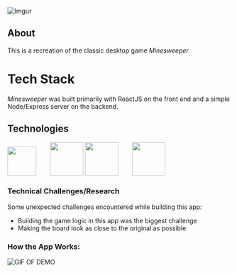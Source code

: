 ![Imgur](https://i.imgur.com/4VbRQdG.png)

## About

This is a recreation of the classic desktop game *Minesweeper*


# Tech Stack 
*Minesweeper* was built primarily with ReactJS on the front end and a simple Node/Express server on the backend.

## Technologies

<img src="https://lh3.googleusercontent.com/ZIHOUCCxFaB7NirPhEX4K8cyTPIMvxvdJxpuhjb_qJ_dk-z7qEgD8riaR0ODXzXQZYn23zHpFiwGzxTDT88FTLeUMoPqlIjyLKoL1am8MH5pCoJExjL8SUC8uaeeiAjvQB0_vym6" width="65"/>
<img src="http://blog.js-republic.com/wp-content/uploads/2016/11/logo-redux.png" width="75" style="padding-left: 27px;"/>
<img src="https://lh5.googleusercontent.com/rdAoVdYKOCnmtev6t7DJrEY7mG4iYsRPqeTH0Z-OrlsVmiea3q5SMtOGNSa7HzJcyxcIcelTacG5gPNgyBoIviiNcLbohQAicvpldcfM32Klb_ewouDRd67OtYhUAU1CEZB4rBqB" width="75" />
<img src="https://lh6.googleusercontent.com/tKlT8lGB2bTDqSilr_a2y8vaO-QBUdcUIYASnslf-RAKTxUEiEBq-_gTVBP0irIP1ZWNuSvp1fouOJrQBXUr0joVmBZzNyOec4jBpOyVogPZMOYhPH6YQwYOiLdZnfuaDnFel9rn" width="75" style="padding-left: 27px;"/>


### Technical Challenges/Research
Some unexpected challenges encountered while building this app:
- Building the game logic in this app was the biggest challenge
- Making the board look as close to the original as possible


### How the App Works:
![GIF OF DEMO](https://media.giphy.com/media/ehOvPmIiahTXmRumhX/giphy.gif)
